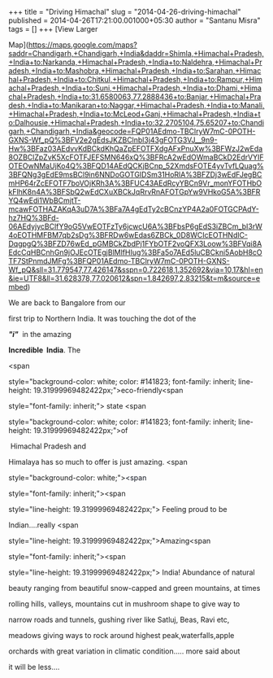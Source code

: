 +++
title = "Driving Himachal"
slug = "2014-04-26-driving-himachal"
published = 2014-04-26T17:21:00.001000+05:30
author = "Santanu Misra"
tags = []
+++
<span class="small">[View Larger
Map](https://maps.google.com/maps?saddr=Chandigarh,+Chandigarh,+India&daddr=Shimla,+Himachal+Pradesh,+India+to:Narkanda,+Himachal+Pradesh,+India+to:Naldehra,+Himachal+Pradesh,+India+to:Mashobra,+Himachal+Pradesh,+India+to:Sarahan,+Himachal+Pradesh,+India+to:Chitkul,+Himachal+Pradesh,+India+to:Rampur,+Himachal+Pradesh,+India+to:Suni,+Himachal+Pradesh,+India+to:Dhami,+Himachal+Pradesh,+India+to:31.6580063,77.2888436+to:Banjar,+Himachal+Pradesh,+India+to:Manikaran+to:Naggar,+Himachal+Pradesh,+India+to:Manali,+Himachal+Pradesh,+India+to:McLeod+Ganj,+Himachal+Pradesh,+India+to:Dalhousie,+Himachal+Pradesh,+India+to:32.2705104,75.65207+to:Chandigarh,+Chandigarh,+India&geocode=FQP01AEdmo-TBClryW7mC-0POTH-GXNS-Wf_pQ%3BFV2e2gEdsJKZBClnbl3j43gFOTG3VJ__9n9-Hw%3BFaz03AEdvvKdBCkdKhQaZpEFOTFXdgAFxPnuXw%3BFWzJ2wEda8OZBClZpZvK5XcFOTFJEFSMN646xQ%3BFRcA2wEdOWmaBCkD2EdrVYIFOTEOwNMaUjKo4Q%3BFQD14AEdQCKjBCnp_52XmdsFOTE4yvTvfLQuag%3BFQNg3gEdE9msBCl9in6NNDoGOTGIDSm31HoRlA%3BFZDj3wEdFJegBCmHP64rZcEFOTF7boVOjKRh3A%3BFUC43AEdRcyYBCn9Vr_monYFOTHbOkFlhK8n4A%3BFSbQ2wEdCXuXBCkJqRrvRnAFOTGpYw9VHkoG5A%3BFRYQ4wEdi1WbBCmjtT-mcawFOTHAZAKqA3uD7A%3BFa7A4gEdTy2cBCnzYP4A2a0FOTGCPAdY-hz7HQ%3BFd-06AEdyjycBClfY9oG5VwEOTFzTy6jcwcU6A%3BFbsP6gEdS3iZBCm_bI3rW4oEOTHMFBM7qb2sDg%3BFRDw6wEdas6ZBCk_0D8WCIcEOTHNdlC-DqgpgQ%3BFZD76wEd_pGMBCkZbdPj1FYbOTF2voQFX3Loow%3BFVqi8AEdcCqHBCnhGn9jOJEcOTEgjBlMlfHIug%3BFa5o7AEd5luCBCkni5AobH8cOTF7StPnmdJMFg%3BFQP01AEdmo-TBClryW7mC-0POTH-GXNS-Wf_pQ&sll=31.779547,77.426147&sspn=0.722618,1.352692&via=10,17&hl=en&ie=UTF8&ll=31.628378,77.020612&spn=1.842697,2.83215&t=m&source=embed)</span>  
  

<span style="font-family: inherit;">We are back to Bangalore from our
first trip to Northern India. It was touching the dot of the
</span>***"i"*** <span style="font-family: inherit;"> in the amazing
</span>**Incredible  India**<span style="font-family: inherit;">. The
</span><span
style="background-color: white; color: #141823; font-family: inherit; line-height: 19.31999969482422px;">eco-friendly</span><span
style="font-family: inherit;"> state </span><span
style="background-color: white; color: #141823; font-family: inherit; line-height: 19.31999969482422px;">of
 Himachal Pradesh </span><span style="font-family: inherit;">and
Himalaya has so much to offer is just amazing. </span><span
style="background-color: white;"><span style="color: #141823;"><span
style="font-family: inherit;"><span
style="line-height: 19.31999969482422px;"> Feeling proud to be
Indian....really </span></span><span
style="line-height: 19.31999969482422px;">Amazing</span><span
style="font-family: inherit;"><span
style="line-height: 19.31999969482422px;"> India! Abundance of natural
beauty ranging from beautiful snow-capped and green mountains, at times
rolling hills, valleys, mountains cut in mushroom shape to give way to
narrow roads and tunnels, gushing river like Satluj, Beas, Ravi etc,
meadows giving ways to rock around highest peak,waterfalls,apple
orchards with great variation in climatic condition..... more said about
it will be less....</span></span></span></span>
